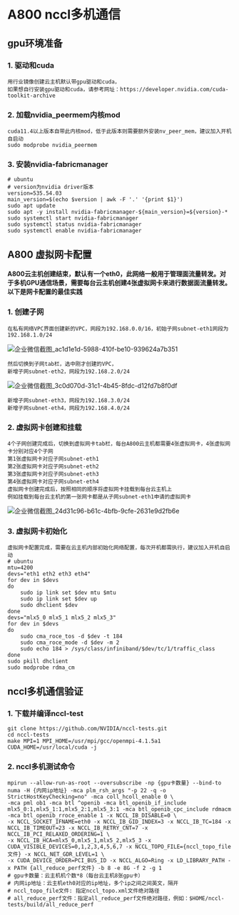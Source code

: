 # A800 nccl多机通信
## gpu环境准备
### 1. 驱动和cuda
```
用行业镜像创建云主机默认带gpu驱动和cuda，
如果想自行安装gpu驱动和cuda，请参考网址：https://developer.nvidia.com/cuda-toolkit-archive
```
  
### 2. 加载nvidia_peermem内核mod
```
cuda11.4以上版本自带此内核mod，低于此版本则需要额外安装nv_peer_mem，建议加入开机自启动
sudo modprobe nvidia_peermem
```

### 3. 安装nvidia-fabricmanager
```
# ubuntu
# version为nvidia driver版本
version=535.54.03
main_version=$(echo $version | awk -F '.' '{print $1}')
sudo apt update
sudo apt -y install nvidia-fabricmanager-${main_version}=${version}-*
sudo systemctl start nvidia-fabricmanager
sudo systemctl status nvidia-fabricmanager
sudo systemctl enable nvidia-fabricmanager
```


## A800 虚拟网卡配置
#### A800云主机创建结束，默认有一个eth0，此网络一般用于管理面流量转发。对于多机GPU通信场景，需要每台云主机创建4张虚拟网卡来进行数据面流量转发。以下是网卡配置的最佳实践
### 1. 创建子网
```
在私有网络VPC界面创建新的VPC，网段为192.168.0.0/16，初始子网subnet-eth1网段为192.168.1.0/24
```
![企业微信截图_ac1d1e1d-5988-410f-be10-939624a7b351](https://github.com/user-attachments/assets/b86ebc98-a450-479b-86a1-0d64517ef98f)
```
然后切换到子网tab栏，选中刚才创建的VPC，
新增子网subnet-eth2，网段为192.168.2.0/24
```
![企业微信截图_3c0d070d-31c1-4b45-8fdc-d12fd7b8f0df](https://github.com/user-attachments/assets/33ec970b-c1e4-4a5f-8243-10519dcf5137)
```
新增子网subnet-eth3，网段为192.168.3.0/24
新增子网subnet-eth4，网段为192.168.4.0/24
```

### 2. 虚拟网卡创建和挂载
```
4个子网创建完成后，切换到虚拟网卡tab栏，每台A800云主机都需要4张虚拟网卡，4张虚拟网卡分别对应4个子网
第1张虚拟网卡对应子网subnet-eth1
第2张虚拟网卡对应子网subnet-eth2
第3张虚拟网卡对应子网subnet-eth3
第4张虚拟网卡对应子网subnet-eth4
虚拟网卡创建完成后，按照相同的顺序将虚拟网卡挂载到每台云主机上
例如挂载到每台云主机的第一张网卡都是从子网subnet-eth1申请的虚拟网卡
```
![企业微信截图_24d31c96-b61c-4bfb-9cfe-2631e9d2fb6e](https://github.com/user-attachments/assets/63012661-f8c6-4998-8fc3-62e1f310eb61)

### 3. 虚拟网卡初始化
```
虚拟网卡配置完成，需要在云主机内部初始化网络配置，每次开机都需执行，建议加入开机自启动
# ubuntu
mtu=4200
devs="eth1 eth2 eth3 eth4"
for dev in $devs
do
    sudo ip link set $dev mtu $mtu
    sudo ip link set $dev up 
    sudo dhclient $dev
done
devs="mlx5_0 mlx5_1 mlx5_2 mlx5_3"
for dev in $devs
do
    sudo cma_roce_tos -d $dev -t 184
    sudo cma_roce_mode -d $dev -m 2 
    sudo echo 184 > /sys/class/infiniband/$dev/tc/1/traffic_class
done
sudo pkill dhclient
sudo modprobe rdma_cm
```

## nccl多机通信验证
### 1. 下载并编译nccl-test
```
git clone https://github.com/NVIDIA/nccl-tests.git
cd nccl-tests
make MPI=1 MPI_HOME=/usr/mpi/gcc/openmpi-4.1.5a1 CUDA_HOME=/usr/local/cuda -j
```
### 2. nccl多机测试命令
```
mpirun --allow-run-as-root --oversubscribe -np {gpu卡数量} --bind-to numa -H {内网ip地址} -mca plm_rsh_args "-p 22 -q -o StrictHostKeyChecking=no" -mca coll_hcoll_enable 0 \
-mca pml ob1 -mca btl ^openib -mca btl_openib_if_include mlx5_0:1,mlx5_1:1,mlx5_2:1,mlx5_3:1 -mca btl_openib_cpc_include rdmacm -mca btl_openib_rroce_enable 1 -x NCCL_IB_DISABLE=0 \
-x NCCL_SOCKET_IFNAME=eth0 -x NCCL_IB_GID_INDEX=3 -x NCCL_IB_TC=184 -x NCCL_IB_TIMEOUT=23 -x NCCL_IB_RETRY_CNT=7 -x NCCL_IB_PCI_RELAXED_ORDERING=1 \
-x NCCL_IB_HCA=mlx5_0,mlx5_1,mlx5_2,mlx5_3 -x CUDA_VISIBLE_DEVICES=0,1,2,3,4,5,6,7 -x NCCL_TOPO_FILE={nccl_topo_file文件} -x NCCL_NET_GDR_LEVEL=1 \
-x CUDA_DEVICE_ORDER=PCI_BUS_ID -x NCCL_ALGO=Ring -x LD_LIBRARY_PATH -x PATH {all_reduce_perf文件} -b 8 -e 8G -f 2 -g 1
# gpu卡数量：云主机机个数*8（每台云主机8张gpu卡）
# 内网ip地址：云主机eth0对应的ip地址，多个ip之间之间英文，隔开
# nccl_topo_file文件: 指定nccl_topo.xml文件绝对路径
# all_reduce_perf文件：指定all_reduce_perf文件绝对路径，例如：$HOME/nccl-tests/build/all_reduce_perf
```
